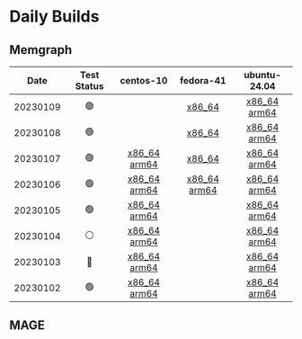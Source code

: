 # Daily Builds































































































































































































































































































































































































































































































































































































































































































































































































































































































































































































































































































































































































































































































































































































































































































































































































































































































































































































































































































































































































































































































































## Memgraph































































































































































































































































































































































































































































































































































































































































































































































































































































































































































































































































































































































































































































































































































































































































































































































































































































































































































































































































































































































































































































































































| Date | Test Status | centos-10 | fedora-41 | ubuntu-24.04 |
|:--:|:--:|:--:|:--:|:--:|
| 20230109 | 🟢 |    |  [x86_64](https://dhfsudhfuodhfo) |  [x86_64](https://dhfsudhfuodhfo) [arm64](https://dhfsudhfuodasfdasfo) | 
| 20230108 | 🟢 |    |  [x86_64](https://dhfsudhfuodhfo) |  [x86_64](https://dhfsudhfuodhfo) [arm64](https://dhfsudhfuodasfdasfo) | 
| 20230107 | 🟢 |  [x86_64](https://dhfsudhfuodhfo) [arm64](https://dhfsudhfuodasfdasfo) |  [x86_64](https://dhfsudhfuodhfo) |  [x86_64](https://dhfsudhfuodhfo) [arm64](https://dhfsudhfuodasfdasfo) | 
| 20230106 | 🟢 |  [x86_64](https://dhfsudhfuodhfo) [arm64](https://dhfsudhfuodasfdasfo) |  [x86_64](https://dhfsudhfuodhfo) [arm64](https://dhfsudhfuodasfdasfo) |  [x86_64](https://dhfsudhfuodhfo) [arm64](https://dhfsudhfuodasfdasfo) | 
| 20230105 | 🟢 |  [x86_64](https://dhfsudhfuodhfo) [arm64](https://dhfsudhfuodasfdasfo) |    |  [x86_64](https://dhfsudhfuodhfo) [arm64](https://dhfsudhfuodasfdasfo) | 
| 20230104 | ⚪ |  [x86_64](https://dhfsudhfuodhfo) [arm64](https://dhfsudhfuodasfdasfo) |    |  [x86_64](https://dhfsudhfuodhfo) [arm64](https://dhfsudhfuodasfdasfo) | 
| 20230103 | 🔴 |  [x86_64](https://dhfsudhfuodhfo) [arm64](https://dhfsudhfuodasfdasfo) |    |  [x86_64](https://dhfsudhfuodhfo) [arm64](https://dhfsudhfuodasfdasfo) | 
| 20230102 | 🟢 |  [x86_64](https://dhfsudhfuodhfo) [arm64](https://dhfsudhfuodasfdasfo) |    |  [x86_64](https://dhfsudhfuodhfo) [arm64](https://dhfsudhfuodasfdasfo) | 
## MAGE
